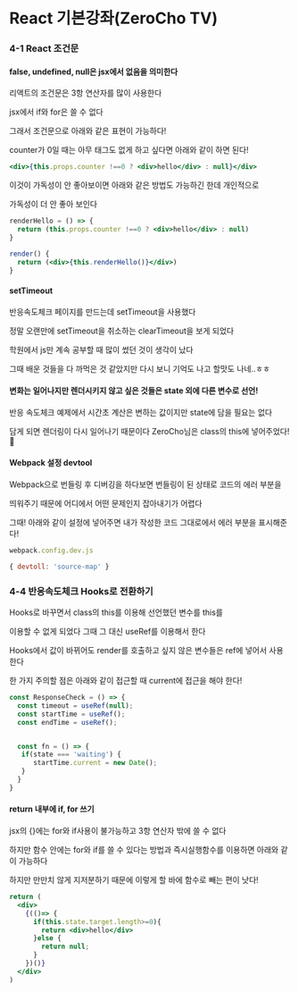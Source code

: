 # React 기본강좌(ZeroCho TV)

### 4-1 React 조건문
#### false, undefined, null은 jsx에서 없음을 의미한다
리액트의 조건문은 3항 연산자를 많이 사용한다

jsx에서 if와 for은 쓸 수 없다

그래서 조건문으로 아래와 같은 표현이 가능하다!

counter가 0일 때는 아무 태그도 없게 하고 싶다면 아래와 같이 하면 된다!
```jsx
<div>{this.props.counter !==0 ? <div>hello</div> : null}</div>
```
이것이 가독성이 안 좋아보이면 아래와 같은 방법도 가능하긴 한데 개인적으로

가독성이 더 안 좋아 보인다
```jsx
renderHello = () => {
  return (this.props.counter !==0 ? <div>hello</div> : null)
}

render() {
  return (<div>{this.renderHello()}</div>)
}
```
#### setTimeout
반응속도체크 페이지를 만드는데 setTimeout을 사용했다

정말 오랜만에 setTimeout을 취소하는 clearTimeout을 보게 되었다

학원에서 js만 계속 공부할 때 많이 썼던 것이 생각이 났다

그때 배운 것들을 다 까먹은 것 같았지만 다시 보니 기억도 나고 할맛도 나네..ㅎㅎ

#### 변화는 일어나지만 렌더시키지 않고 싶은 것들은 state 외에 다른 변수로 선언!
반응 속도체크 예제에서 시간초 계산은 변하는 값이지만 state에 담을 필요는 없다

담게 되면 렌더링이 다시 일어나기 때문이다 ZeroCho님은 class의 this에 넣어주었다!

#### Webpack 설정 devtool
Webpack으로 번들링 후 디버깅을 하다보면 번들링이 된 상태로 코드의 에러 부분을

띄워주기 때문에 어디에서 어떤 문제인지 잡아내기가 어렵다

그때! 아래와 같이 설정에 넣어주면 내가 작성한 코드 그대로에서 에러 부분을 표시해준다!
```js
webpack.config.dev.js

{ devtoll: 'source-map' }
```

### 4-4 반응속도체크 Hooks로 전환하기
Hooks로 바꾸면서 class의 this를 이용해 선언했던 변수를 this를

이용할 수 없게 되었다 그때 그 대신 useRef를 이용해서 한다

Hooks에서 값이 바뀌어도 render를 호출하고 싶지 않은 변수들은 ref에 넣어서 사용한다

한 가지 주의할 점은 아래와 같이 접근할 때 current에 접근을 해야 한다!

```jsx
const ResponseCheck = () => {
  const timeout = useRef(null);
  const startTime = useRef();
  const endTime = useRef();


  const fn = () => {
   if(state === 'waiting') {
      startTime.current = new Date();
   } 
  }
}
```
#### return 내부에 if, for 쓰기
jsx의 {}에는 for와 if사용이 불가능하고 3항 연산자 밖에 쓸 수 없다

하지만 함수 안에는 for와 if를 쓸 수 있다는 방법과 즉시실행함수를 이용하면 아래와 같이 가능하다

하지만 만만치 않게 지저분하기 때문에 이렇게 할 바에 함수로 빼는 편이 낫다!
```jsx
return (
  <div>
    {(()=> {
      if(this.state.target.length>=0){
        return <div>hello</div>
      }else {
        return null;
      }
    })()}
  </div>
)
```

